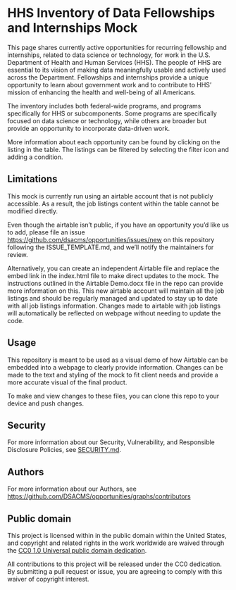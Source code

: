 <!--- # NOTE: Modify sections marked with `TODO` and then rename the file.-->

# HHS Inventory of Data Fellowships and Internships Mock

This page shares currently active opportunities for recurring fellowship and internships, related to data science or technology, for work in the U.S. Department of Health and Human Services (HHS). The people of HHS are essential to its vision of making data meaningfully usable and actively used across the Department. Fellowships and internships provide a unique opportunity to learn about government work and to contribute to HHS’ mission of enhancing the health and well-being of all Americans.

The inventory includes both federal-wide programs, and programs specifically for HHS or subcomponents. Some programs are specifically focused on data science or technology, while others are broader but provide an opportunity to incorporate data-driven work.

More information about each opportunity can be found by clicking on the listing in the table. The listings can be filtered by selecting the filter icon and adding a condition.

## Limitations

This mock is currently run using an airtable account that is not publicly accessible. As a result, the job listings content within the table cannot be modified directly. 

Even though the airtable isn’t public, if you have an opportunity you’d like us to add, please file an issue https://github.com/dsacms/opportunities/issues/new on this repository following the ISSUE_TEMPLATE.md, and we’ll notify the maintainers for review.

Alternatively, you can create an independent Airtable file and replace the embed link in the index.html file to make direct updates to the mock. The instructions outlined in the Airtable Demo.docx file in the repo can provide more information on this. This new airtable account will maintain all the job listings and should be regularly managed and updated to stay up to date with all job listings information. Changes made to airtable with job listings will automatically be reflected on webpage without needing to update the code.

## Usage

This repository is meant to be used as a visual demo of how Airtable can be embedded into a webpage to clearly provide information. Changes can be made to the text and styling of the mock to fit client needs and provide a more accurate visual of the final product.

To make and view changes to these files, you can clone this repo to your device and push changes. 

## Security

For more information about our Security, Vulnerability, and Responsible
Disclosure Policies, see [SECURITY.md](SECURITY.md).

## Authors

For more information about our Authors, see https://github.com/DSACMS/opportunities/graphs/contributors

## Public domain

This project is licensed within in the public domain within the United States,
and copyright and related rights in the work worldwide are waived through the
[CC0 1.0 Universal public domain
dedication](https://creativecommons.org/publicdomain/zero/1.0/).

All contributions to this project will be released under the CC0 dedication. By
submitting a pull request or issue, you are agreeing to comply with this waiver
of copyright interest.
